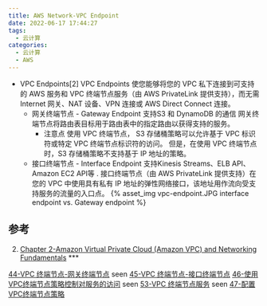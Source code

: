 ```yaml
---
title: AWS Network-VPC Endpoint
date: 2022-06-17 17:44:27
tags:
  - 云计算
categories:
  - 云计算  
  - AWS
---
```


<p></p>
<!-- more -->


+ VPC Endpoints[2]
  VPC Endpoints 使您能够将您的 VPC 私下连接到可支持的 AWS 服务和 VPC 终端节点服务（由 AWS PrivateLink 提供支持），而无需 Internet 网关、NAT 设备、VPN 连接或 AWS Direct Connect 连接。
  - 网关终端节点 - Gateway Endpoint
    支持S3 和 DynamoDB 的通信
    网关终端节点将路由表目标用于路由表中的指定路由以获得支持的服务。
    - 注意点
      使用 VPC 终端节点， S3 存储桶策略可以允许基于 VPC 标识符或特定 VPC 终端节点标识符的访问。 但是，在使用 VPC 终端节点时，S3 存储桶策略不支持基于 IP 地址的策略。   
  - 接口终端节点 - Interface Endpoint
    支持Kinesis Streams、ELB API、Amazon EC2 API等  .
    接口终端节点（由 AWS PrivateLink 提供支持）在您的 VPC 中使用具有私有 IP 地址的弹性网络接口，该地址用作流向受支持服务的流量的入口点。
    {% asset_img  vpc-endpoint.JPG  interface endpoint vs. Gateway endpoint %}


## 参考
2. [Chapter 2-Amazon Virtual Private Cloud (Amazon VPC) and Networking Fundamentals](https://zhuanlan.zhihu.com/p/529181222) *** 

[44-VPC 终端节点-网关终端节点](https://www.iloveaws.cn/3257.html) seen
[45-VPC 终端节点-接口终端节点](https://www.iloveaws.cn/3606.html)
[46-使用VPC终端节点策略控制对服务的访问](https://www.iloveaws.cn/3638.html) seen
[53-VPC 终端节点服务](https://www.iloveaws.cn/3882.html)  seen
[47-配置VPC终端节点策略](https://www.iloveaws.cn/3656.html)



